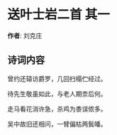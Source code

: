 # 送叶士岩二首  其一

**作者**: 刘克庄

## 诗词内容

曾约还辕访爵罗，几回扫榻伫经过。

待先生敬虽如此，与老人期柰后何。

走马看花消许急，杀鸡为黍误侬多。

吴中故旧还相问，一臂偏枯两鬓皤。

